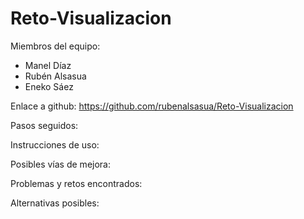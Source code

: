 # Reto-Visualizacion
Miembros del equipo:
- Manel Díaz
- Rubén Alsasua
- Eneko Sáez

Enlace a github: https://github.com/rubenalsasua/Reto-Visualizacion


Pasos seguidos:


Instrucciones de uso:


Posibles vías de mejora:


Problemas y retos encontrados:


Alternativas posibles:
